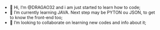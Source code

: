 - 👋 Hi, I’m @DRAGAO32 and i am just started to learn how to code;
- 🌱 I’m currently learning JAVA. Next step may be PYTON ou JSON, to get to know the front-end too;
- 💞️ I’m looking to collaborate on learning new codes and info about it;

<!---
DRAGAO32/DRAGAO32 is a ✨ special ✨ repository because its `README.md` (this file) appears on your GitHub profile.
You can click the Preview link to take a look at your changes.
--->
